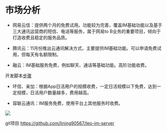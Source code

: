 # 市场分析
- 网易云信：提供两个月的免费试用。功能较为完善，覆盖IM基础功能以及基于三大通讯运营商的短信、电话等服务，属于网易to B业务的重要项目，倾向于打造收费且稳定的服务品质。

- 腾讯云：11月份推出云通讯解决方式，主要提供IM基础功能。可以申请免费试用，但每天有名额限制。

- 融云：IM基础服务免费，例如聊天、通话等基础功能。高阶功能收费。

开发脚本[步骤](https://blog.csdn.net/HeliumLau/article/details/70237109?ops_request_misc=%7B%22request%5Fid%22%3A%22158254599019725256717125%22%2C%22scm%22%3A%2220140713.130056874..%22%7D&request_id=158254599019725256717125&biz_id=0&utm_source=distribute.pc_search_result.none-task)

- 环信、亲加：根据App日活用户的规模收费，一定日活规模以下免费，达到一定规模，日活用户数量越多，费用越高。

- 容联云通讯：IM服务免费，使用平台上其他服务时收费。


![](https://tva1.sinaimg.cn/large/0082zybpgy1gc7r0fm546j30fe09u0tk.jpg)


git项目
https://github.com/lining90567/leo-im-server
